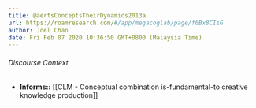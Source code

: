 ```yaml
---
title: @aertsConceptsTheirDynamics2013a
url: https://roamresearch.com/#/app/megacoglab/page/f6Bx8CIiG
author: Joel Chan
date: Fri Feb 07 2020 10:36:50 GMT+0800 (Malaysia Time)
---
```




###### Discourse Context

- **Informs::** [[CLM - Conceptual combination is-fundamental-to creative knowledge production]]
